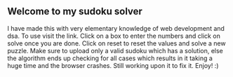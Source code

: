 ## Welcome to my sudoku solver
I have made this with very elementary knowledge of web development and dsa. To use visit the link. Click on a box to enter the numbers and click on solve once you are done. 
Click on reset to reset the values and solve a new puzzle. 
Make sure to upload only a valid sudoku which has a solution, else the algorithm ends up checking for all cases which results in it taking a huge time and the browser crashes. 
Still working upon it to fix it. Enjoy! :)
